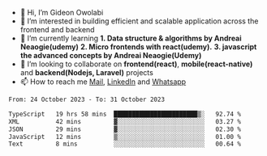 - 👋 Hi, I’m Gideon Owolabi
- 👀 I’m interested in building efficient and scalable application across the frontend and backend
- 🌱 I’m currently learning <b>1. Data structure & algorithms by Andreai Neaogie(udemy)</b> <b>2. Micro frontends with react(udemy).</b>  <b>3. javascript the advanced concepts by Andreai Neaogie(Udemy)</b>
- 💞️ I’m looking to collaborate on <b>frontend(react)</b>, <b>mobile(react-native)</b> and <b>backend(Nodejs, Laravel)</b> projects
- 📫 How to reach me <a href="mailto:gideoniyin2021@gmail.com">Mail</a>, <a href="https://www.linkedin.com/in/gideon-owolabi-9b667a232/">LinkedIn</a> and <a href="https://wa.me/2348055377085">Whatsapp</a>

<!---
gude1/gude1 is a ✨ special ✨ repository because its `README.md` (this file) appears on your GitHub profile.
You can click the Preview link to take a look at your changes.
--->

<!--START_SECTION:waka-->

```txt
From: 24 October 2023 - To: 31 October 2023

TypeScript   19 hrs 58 mins  ███████████████████████▒░   92.74 %
XML          42 mins         ▓░░░░░░░░░░░░░░░░░░░░░░░░   03.27 %
JSON         29 mins         ▓░░░░░░░░░░░░░░░░░░░░░░░░   02.30 %
JavaScript   12 mins         ▒░░░░░░░░░░░░░░░░░░░░░░░░   01.00 %
Text         8 mins          ░░░░░░░░░░░░░░░░░░░░░░░░░   00.64 %
```

<!--END_SECTION:waka-->
